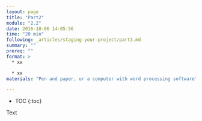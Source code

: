 ```yaml
---
layout: page
title: "Part2"
module: "2.2"
date: 2016-10-06 14:05:56
time: "20 min"
following: _articles/staging-your-project/part3.md
summary: ""
prereq: ""
format: >
  * xx

  * xx
materials: "Pen and paper, or a computer with word processing software"

---
```

* TOC
{:toc}

Text
